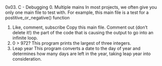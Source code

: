 0x03. C - Debugging
0. Multiple mains
In most projects, we often give you only one main file to test with. For example, this main file is a test for a postitive_or_negative() function
1. Like, comment, subscribe
Copy this main file. Comment out (don’t delete it!) the part of the code that is causing the output to go into an infinite loop.
2. 0 > 972?
This program prints the largest of three integers.
3. Leap year
This program converts a date to the day of year and determines how many days are left in the year, taking leap year into consideration.
